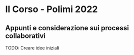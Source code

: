 # Il Corso - Polimi 2022

## Appunti e considerazione sui processi collaborativi

TODO: Creare idee iniziali
